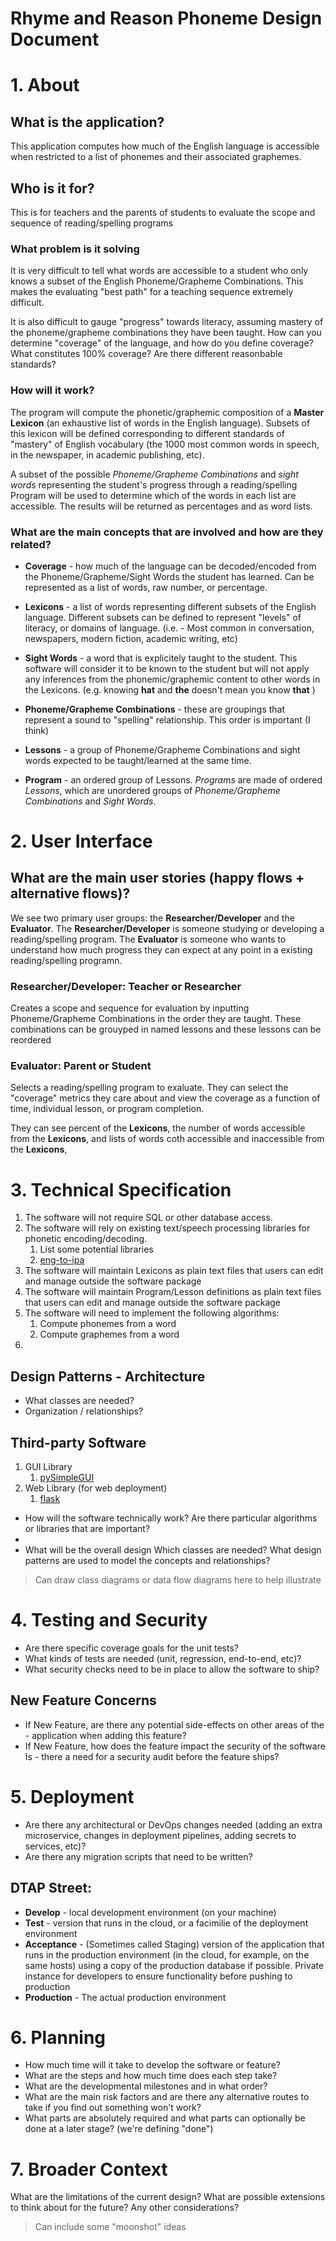 # Rhyme and Reason Phoneme Design Document

# 1. About

## What is the application?

This application computes how much of the English language is accessible when restricted to a list of phonemes and their associated graphemes.

## Who is it for?

This is for teachers and the parents of students to evaluate the scope and sequence of reading/spelling programs

### What problem is it solving

It is very difficult to tell what words are accessible to a student who only knows a subset of the English Phoneme/Grapheme Combinations. This makes the evaluating "best path" for a teaching sequence extremely difficult. 

It is also difficult to gauge "progress" towards literacy, assuming mastery of the phoneme/grapheme combinations they have been taught. How can you determine "coverage" of the language, and how do you define coverage? What constitutes 100% coverage? Are there different reasonbable standards?

### How will it work?

The program will compute the phonetic/graphemic composition of a **Master Lexicon** (an exhaustive list of words in the English language). Subsets of this lexicon will be defined corresponding to different standards of "mastery" of English vocabulary (the 1000 most common words in speech, in the newspaper, in academic publishing, etc).

A subset of the possible *Phoneme/Grapheme Combinations* and *sight words* representing the student's progress through a reading/spelling Program will be used to determine which of the words in each list are accessible. The results will be returned as percentages and as word lists.

### What are the main concepts that are involved and how are they related?

* **Coverage** - how much of the language can be decoded/encoded from the Phoneme/Grapheme/Sight Words the student has learned. Can be represented as a list of words, raw number, or percentage.

* **Lexicons** - a list of words representing different subsets of the English language. Different subsets can be defined to represent "levels" of literacy, or domains of language. (i.e. - Most common in conversation, newspapers, modern fiction, academic writing, etc)

* **Sight Words** - a word that is explicitely taught to the student. This software will consider it to be known to the student but will not apply any inferences from the phonemic/graphemic content to other words in the Lexicons. (e.g. knowing **hat** and **the** doesn't mean you know **that** )

* **Phoneme/Grapheme Combinations** - these are groupings that represent a sound to "spelling" relationship. This order is important (I think)

* **Lessons** - a group of Phoneme/Grapheme Combinations and sight words expected to be taught/learned at the same time.

* **Program** - an ordered group of Lessons. *Programs* are made of ordered *Lessons*, which are unordered groups of *Phoneme/Grapheme Combinations* and *Sight Words*.


# 2. User Interface

## What are the main user stories (happy flows + alternative flows)?

We see two primary user groups: the **Researcher/Developer** and the **Evaluator**. The **Researcher/Developer** is someone studying or developing a reading/spelling program. The **Evaluator** is someone who wants to understand how much progress they can expect at any point in a existing reading/spelling programn.

### Researcher/Developer: Teacher or Researcher

Creates a scope and sequence for evaluation by inputting Phoneme/Grapheme Combinations in the order they are taught. These combinations can be grouyped in named lessons and these lessons can be reordered

### Evaluator: Parent or Student

Selects a reading/spelling program to exaluate. They can select the "coverage" metrics they care about and view the coverage as a function of time, individual lesson, or program completion. 

They can see percent of the **Lexicons**, the number of words accessible from the **Lexicons**, and lists of words coth accessible and inaccessible from the **Lexicons**,


# 3. Technical Specification

1. The software will not require SQL or other database access. 
1. The software will rely on existing text/speech processing libraries for phonetic encoding/decoding. 
    1. List some potential libraries
    1. [eng-to-ipa](https://pypi.org/project/eng-to-ipa/#description)
1. The software will maintain Lexicons as plain text files that users can edit and manage outside the software package
1. The software will maintain Program/Lesson definitions as plain text files that users can edit and manage outside the software package
1. The software will need to implement the following algorithms:
   1. Compute phonemes from a word
   2. Compute graphemes from a word
2. 

## Design Patterns - Architecture

- What classes are needed?
- Organization / relationships?


## Third-party Software

1. GUI Library
   1. [pySimpleGUI](https://pypi.org/project/PySimpleGUI/)
2. Web Library (for web deployment)
   1. [flask](https://pypi.org/project/Flask/)



- How will the software technically work? Are there particular algorithms or libraries that are important?
- 
- What will be the overall design Which classes are needed? What design patterns are used to model the concepts and relationships?

> Can draw class diagrams or data flow diagrams here to help illustrate

# 4. Testing and Security

- Are there specific coverage goals for the unit tests?
- What kinds of tests are needed (unit, regression, end-to-end, etc)?
- What security checks need to be in place to allow the software to ship?

## New Feature Concerns
- If New Feature, are there any potential side-effects on other areas of the - application when adding this feature?
- If New Feature, how does the feature impact the security of the software Is - there a need for a security audit before the feature ships?


# 5. Deployment

- Are there any architectural or DevOps changes needed (adding an extra microservice, changes in deployment pipelines, adding secrets to services, etc)?
- Are there any migration scripts that need to be written?

## DTAP Street:

- **Develop** - local development environment (on your machine)
- **Test** - version that runs in the cloud, or a facimilie of the deployment environment
- **Acceptance** - (Sometimes called Staging) version of the application that runs in the production environment (in the cloud, for example, on the same hosts) using a copy of the production database if possible. Private instance for developers to ensure functionality before pushing to production
- **Production** - The actual production environment

# 6. Planning

- How much time will it take to develop the software or feature?
- What are the steps and how much time does each step take?
- What are the developmental milestones and in what order?
- What are the main risk factors and are there any alternative routes to take if you find out something won't work?
- What parts are absolutely required and what parts can optionally be done at a later stage? (we're defining "done")

# 7. Broader Context

What are the limitations of the current design?
What are possible extensions to think about for the future?
Any other considerations?

> Can include some "moonshot" ideas



